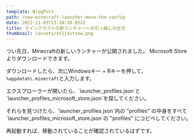 ```yaml
---
template: BlogPost
path: /new-minecraft-launcher-move-the-config
date: 2021-11-03T13:18:20.052Z
title: マインクラフトの新ランチャーへの引っ越しの仕方
thumbnail: /assets/4t1j4stvnw.png
---
```

つい先日、Minecraftの新しいランチャーが公開されました。
Microsoft Storeよりダウンロードできます。

ダウンロードしたら、次にWindowsキー + Rキーを押して、`%appdata%\.minecraft`と入力します。

エクスプローラーが開いたら、\`launcher_profiles.json\`と\`launcher_profiles_microsoft_store.json\`を探してください。



それらを見つけたら、\`launcher_profiles.json\`内の\`"profiles"\`の中身をすべて\`launcher_profiles_microsoft_store.json\`の\`"profiles"\`にコピペしてください。

再起動すれば、移動されていることが確認されているはずです。